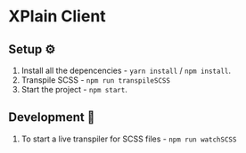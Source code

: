 # XPlain Client 

## Setup ⚙️
1. Install all the depencencies - `yarn install` / `npm install`.
2. Transpile SCSS - `npm run transpileSCSS`
3. Start the project - `npm start`.

## Development 🚧

1. To start a live transpiler for SCSS files - `npm run watchSCSS`  
